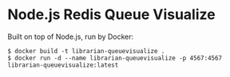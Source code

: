 # Node.js Redis Queue Visualize

Built on top of Node.js, run by Docker:

```
$ docker build -t librarian-queuevisualize .
$ docker run -d --name librarian-queuevisualize -p 4567:4567 librarian-queuevisualize:latest
```
